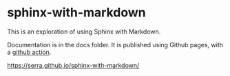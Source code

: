 # sphinx-with-markdown

This is an exploration of using Sphinx with Markdown.

Documentation is in the docs folder.
It is published using Github pages, with a [github action](.github/workflows/main.yml).

https://serra.github.io/sphinx-with-markdown/
